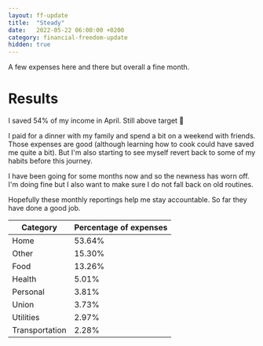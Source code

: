 ```yaml
---
layout: ff-update
title:  "Steady"
date:   2022-05-22 06:00:00 +0200
category: financial-freedom-update
hidden: true
---
```


A few expenses here and there but overall a fine month.

<!--more-->

# Results

I saved 54% of my income in April. Still above target 🙌

I paid for a dinner with my family and spend a bit on a weekend with friends. Those expenses are good (although learning how to cook could have saved me quite a bit). But I'm also starting to see myself revert back to some of my habits before this journey.

I have been going for some months now and so the newness has worn off. I'm doing fine but I also want to make sure I do not fall back on old routines.

Hopefully these monthly reportings help me stay accountable. So far they have done a good job.

| Category       | Percentage of expenses |
|----------------|------------------------|
| Home           | 53.64%                 |
| Other          | 15.30%                 |
| Food           | 13.26%                 |
| Health         | 5.01%                  |
| Personal       | 3.81%                  |
| Union          | 3.73%                  |
| Utilities      | 2.97%                  |
| Transportation | 2.28%                  |